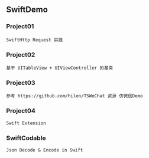 ## SwiftDemo

### Project01

```
SwiftHttp Request 实践
```
### Project02

```
基于 UITableView + UIViewController 的基类
```
### Project03

```
参考 https://github.com/hilen/TSWeChat 资源 仿微信Demo
```
### Project04

```
Swift Extension
```
### SwiftCodable

```
Json Decode & Encode in Swift
```


